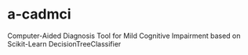 # a-cadmci
Computer-Aided Diagnosis Tool for Mild Cognitive Impairment based on Scikit-Learn DecisionTreeClassifier
